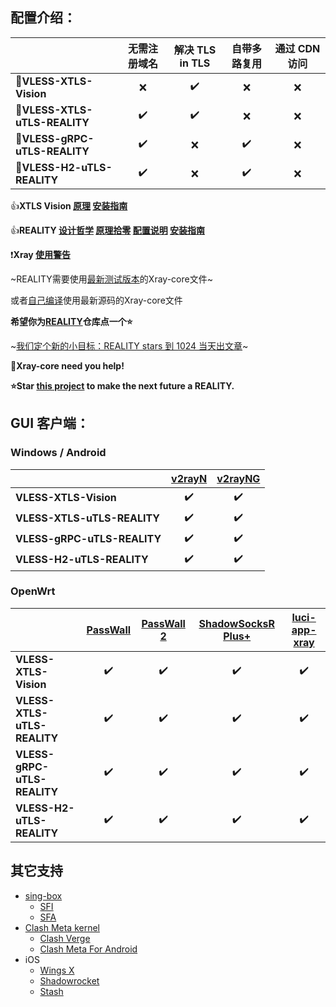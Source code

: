## **配置介绍：** 

| | 无需注册域名 | 解决 TLS in TLS | 自带多路复用 | 通过 CDN 访问 |
| :--- | :---: | :---: | :---: | :---: |
| :rocket:**VLESS-XTLS-Vision** | :x: | :heavy_check_mark: | :x: | :x: |
| :rocket:**VLESS-XTLS-uTLS-REALITY** | :heavy_check_mark: | :heavy_check_mark: | :x: | :x: |
| :rocket:**VLESS-gRPC-uTLS-REALITY** | :heavy_check_mark: | :x: | :heavy_check_mark: | :x: |
| :rocket:**VLESS-H2-uTLS-REALITY** | :heavy_check_mark: | :x: | :heavy_check_mark: | :x: |

:+1:**XTLS Vision [原理](https://github.com/XTLS/Xray-core/discussions/1295) [安装指南](https://github.com/chika0801/Xray-install)**

:+1:**REALITY [设计哲学](https://github.com/XTLS/Xray-core/issues/1689#issuecomment-1439447009) [原理拾零](https://github.com/XTLS/Xray-core/issues/1891#issuecomment-1495439413) [配置说明](https://github.com/XTLS/REALITY#readme) [安装指南](https://github.com/chika0801/Xray-install/blob/main/REALITY.md)**

:exclamation:**Xray [使用警告](https://github.com/chika0801/Xray-examples/blob/main/warning.md)**

~REALITY需要使用[最新测试版本](https://github.com/XTLS/Xray-core/actions/workflows/release.yml)的Xray-core文件~

或者[自己编译](https://github.com/chika0801/Xray-install/blob/main/compile_Xray-core.md)使用最新源码的Xray-core文件

**希望你为[REALITY](https://github.com/XTLS/REALITY)仓库点一个:star:**

~[我们定个新的小目标：REALITY stars 到 1024 当天出文章](https://github.com/XTLS/Xray-core/issues/1679#issuecomment-1436520973)~

:eyes:**Xray-core need you help!**

**:star:Star [this project](https://github.com/XTLS/REALITY) to make the next future a REALITY.**

## **GUI 客户端：** 

### Windows / Android
| | [v2rayN](https://github.com/2dust/v2rayN/releases) | [v2rayNG](https://github.com/2dust/v2rayNg/releases) |
| :--- | :---: | :---: |
| **VLESS-XTLS-Vision** | :heavy_check_mark: | :heavy_check_mark: |
| **VLESS-XTLS-uTLS-REALITY** | :heavy_check_mark: | :heavy_check_mark: |
| **VLESS-gRPC-uTLS-REALITY** | :heavy_check_mark: | :heavy_check_mark: |
| **VLESS-H2-uTLS-REALITY** | :heavy_check_mark: | :heavy_check_mark: |

### OpenWrt
| | [PassWall](https://github.com/xiaorouji/openwrt-passwall) | [PassWall 2](https://github.com/xiaorouji/openwrt-passwall2) | [ShadowSocksR Plus+](https://github.com/fw876/helloworld) | [luci-app-xray](https://github.com/yichya/luci-app-xray) |
| :--- | :---: | :---: | :---: | :---: |
| **VLESS-XTLS-Vision** | :heavy_check_mark: | :heavy_check_mark: | :heavy_check_mark: | :heavy_check_mark: |
| **VLESS-XTLS-uTLS-REALITY** | :heavy_check_mark: | :heavy_check_mark: | :heavy_check_mark: | :heavy_check_mark: |
| **VLESS-gRPC-uTLS-REALITY** | :heavy_check_mark: | :heavy_check_mark: | :heavy_check_mark: | :heavy_check_mark: |
| **VLESS-H2-uTLS-REALITY** | :heavy_check_mark: | :heavy_check_mark: | :heavy_check_mark: | :heavy_check_mark: |

## **其它支持**

- [sing-box](https://github.com/SagerNet/sing-box/releases)
  - [SFI](https://sing-box.sagernet.org/installation/clients/sfi/)
  - [SFA](https://sing-box.sagernet.org/installation/clients/sfa/)
- [Clash Meta kernel](https://github.com/MetaCubeX/Clash.Meta/releases)
  - [Clash Verge](https://github.com/zzzgydi/clash-verge/releases)
  - [Clash Meta For Android](https://github.com/MetaCubeX/ClashMetaForAndroid/releases)
- iOS
  - [Wings X](https://apps.apple.com/app/wings-x-client/id6446119727)
  - [Shadowrocket](https://apps.apple.com/app/shadowrocket/id932747118)
  - [Stash](https://apps.apple.com/app/stash/id1596063349)
